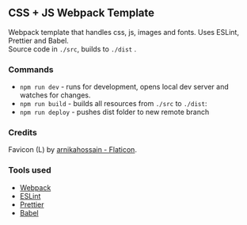 ## CSS + JS Webpack Template

Webpack template that handles css, js, images and fonts.
Uses ESLint, Prettier and Babel.  
Source code in `./src`, builds to `./dist`
.

### Commands

- `npm run dev` - runs for development, opens local dev server and watches for changes.
- `npm run build` - builds all resources from `./src` to `./dist`:
- `npm run deploy` - pushes dist folder to new remote branch

### Credits

Favicon (L) by [arnikahossain - Flaticon](https://www.flaticon.com/free-icons/letter-l").

### Tools used

- [Webpack](https://webpack.js.org/)
- [ESLint](https://eslint.org/)
- [Prettier](https://prettier.io/)
- [Babel](https://babeljs.io/)
